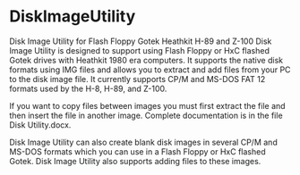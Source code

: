 # DiskImageUtility
Disk Image Utility for Flash Floppy Gotek Heathkit H-89 and Z-100
Disk Image Utility is designed to support using Flash Floppy or HxC flashed Gotek drives with Heathkit 1980 era computers. 
It supports the native disk formats using IMG files and allows you to extract and add files from your PC to the disk image file. 
It currently supports CP/M and MS-DOS FAT 12 formats used by the H-8, H-89, and Z-100.

If you want to copy files between images you must first extract the file and then insert the file in another image. 
Complete documentation is in the file Disk Utility.docx.

Disk Image Utility can also create blank disk images in several CP/M and MS-DOS formats which you can use in a Flash Floppy or HxC flashed Gotek. 
Disk Image Utility also supports adding files to these images.
